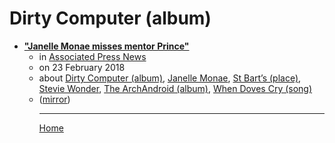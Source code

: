 # Dirty Computer (album)

 - [**"Janelle Monae misses mentor Prince"**](https://apnews.com/article/575925d0a2a94eb2be4c07c7bfe15b56)<ul><li>in [Associated Press News](https://apnews.com/)</li><li>on 23 February 2018</li><li>about [Dirty Computer (album)](../../../topics/album/dirty-computer/index.md), [Janelle Monae](../../../topics/janelle-monae/index.md), [St Bart’s (place)](../../../topics/place/st-bart-s/index.md), [Stevie Wonder](../../../topics/stevie-wonder/index.md), [The ArchAndroid (album)](../../../topics/album/the-archandroid/index.md), [When Doves Cry (song)](../../../topics/song/when-doves-cry/index.md)</li><li>([mirror](https://web.archive.org/web/*/https://apnews.com/article/575925d0a2a94eb2be4c07c7bfe15b56))</li><ul>

----

[Home](../index.md)

